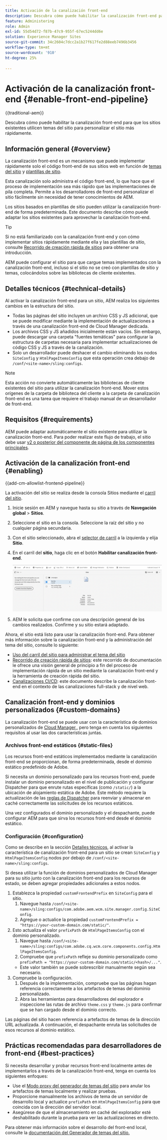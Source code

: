 ```yaml
---
title: Activación de la canalización front-end
description: Descubra cómo puede habilitar la canalización front-end para que los sitios existentes utilicen temas del sitio para personalizar el sitio más rápidamente.
feature: Administering
role: Admin
exl-id: 55d54d72-f87b-47c9-955f-67ec5244dd6e
solution: Experience Manager Sites
source-git-commit: 34c2604c7dcc2a1b27f617fe2d88eeb7496b3456
workflow-type: tm+mt
source-wordcount: '910'
ht-degree: 25%

---
```


# Activación de la canalización front-end {#enable-front-end-pipeline}

{{traditional-aem}}

Descubra cómo puede habilitar la canalización front-end para que los sitios existentes utilicen temas del sitio para personalizar el sitio más rápidamente.

## Información general {#overview}

La canalización front-end es un mecanismo que puede implementar rápidamente solo el código front-end de sus sitios web en función de [temas del sitio](site-themes.md) y [plantillas de sitio](site-templates.md).

Esta canalización solo administra el código front-end, lo que hace que el proceso de implementación sea más rápido que las implementaciones de pila completa. Permite a los desarrolladores de front-end personalizar el sitio fácilmente sin necesidad de tener conocimientos de AEM.

Los sitios basados en plantillas de sitio pueden utilizar la canalización front-end de forma predeterminada. Este documento describe cómo puede adaptar los sitios existentes para aprovechar la canalización front-end.

>[!TIP]
>
>Si no está familiarizado con la canalización front-end y con cómo implementar sitios rápidamente mediante ella y las plantillas de sitio, consulte [Recorrido de creación rápida de sitios](/help/journey-sites/quick-site/overview.md) para obtener una introducción.

AEM puede configurar el sitio para que cargue temas implementados con la canalización front-end, incluso si el sitio no se creó con plantillas de sitio y temas, colocándolos sobre las bibliotecas de cliente existentes.

## Detalles técnicos {#technical-details}

Al activar la canalización front-end para un sitio, AEM realiza los siguientes cambios en la estructura del sitio.

* Todas las páginas del sitio incluyen un archivo CSS y JS adicional, que se puede modificar mediante la implementación de actualizaciones a través de una canalización front-end de Cloud Manager dedicada.
* Los archivos CSS y JS añadidos inicialmente están vacíos. Sin embargo, puede descargar una carpeta &quot;fuentes temáticas&quot; para configurar la estructura de carpetas necesaria para implementar actualizaciones de código CSS y JS a través de la canalización.
* Solo un desarrollador puede deshacer el cambio eliminando los nodos `SiteConfig` y `HtmlPageItemsConfig` que esta operación crea debajo de `/conf/<site-name>/sling:configs`.

>[!NOTE]
>
>Esta acción no convierte automáticamente las bibliotecas de cliente existentes del sitio para utilizar la canalización front-end. Mover estos orígenes de la carpeta de biblioteca del cliente a la carpeta de canalización front-end es una tarea que requiere el trabajo manual de un desarrollador de front-end.

## Requisitos  {#requirements}

AEM puede adaptar automáticamente el sitio existente para utilizar la canalización front-end. Para poder realizar este flujo de trabajo, el sitio debe usar [v2 o posterior del componente de página de los componentes principales](https://experienceleague.adobe.com/es/docs/experience-manager-core-components/using/wcm-components/page).

## Activación de la canalización front-end {#enabling}

{{add-cm-allowlist-frontend-pipeline}}

La activación del sitio se realiza desde la consola Sitios mediante el [carril del sitio](site-rail.md).

1. Inicie sesión en AEM y navegue hasta su sitio a través de **Navegación global** > **Sitios**.
1. Seleccione el sitio en la consola. Seleccione la raíz del sitio y no cualquier página secundaria.
1. Con el sitio seleccionado, abra el [selector de carril](/help/sites-cloud/authoring/basic-handling.md#rail-selector) a la izquierda y elija **Sitio**.
1. En el carril del **sitio**, haga clic en el botón **Habilitar canalización front-end**.

   ![Habilitación de la canalización front-end](/help/sites-cloud/administering/assets/enable-front-end-pipeline.png)

1. AEM le solicita que confirme con una descripción general de los cambios realizados. Confirme y su sitio estará adaptado.

Ahora, el sitio está listo para usar la canalización front-end. Para obtener más información sobre la canalización front-end y la administración del tema del sitio, consulte lo siguiente:

* [Uso del carril del sitio para administrar el tema del sitio](site-rail.md)
* [Recorrido de creación rápida de sitios](/help/journey-sites/quick-site/overview.md): este recorrido de documentación le ofrece una visión general de principio a fin del proceso de implementación rápida de un sitio mediante la canalización front-end y la herramienta de creación rápida del sitio.
* [Canalizaciones CI/CD](/help/implementing/cloud-manager/configuring-pipelines/introduction-ci-cd-pipelines.md#front-end): este documento describe la canalización front-end en el contexto de las canalizaciones full-stack y de nivel web.

## Canalización front-end y dominios personalizados {#custom-domains}

La canalización front-end se puede usar con la característica de dominios personalizados de [Cloud Manager,](/help/implementing/cloud-manager/custom-domain-names/introduction.md), pero tenga en cuenta los siguientes requisitos al usar las dos características juntas.

### Archivos front-end estáticos {#static-files}

Los recursos front-end estáticos implementados mediante la canalización front-end se proporcionan, de forma predeterminada, desde el dominio estático predefinido de Adobe.

Si necesita un dominio personalizado para los recursos front-end, puede instalar un dominio personalizado en el nivel de publicación y configurar Dispatcher para que enrute rutas específicas (como `/static/`) a la ubicación de alojamiento estática de Adobe. Este método requiere la actualización de las [reglas de Dispatcher](https://experienceleague.adobe.com/es/docs/experience-manager-dispatcher/using/dispatcher) para reenviar y almacenar en caché correctamente las solicitudes de los recursos estáticos.

Una vez configurados el dominio personalizado y el despachante, puede configurar AEM para que sirva los recursos front-end desde el dominio estático.

### Configuración {#configuration}

Como se describe en la sección [Detalles técnicos](#technical-details), al activar la característica de canalización front-end para un sitio se crean `SiteConfig` y `HtmlPageItemsConfig` nodos por debajo de `/conf/<site-name>/sling:configs`.

Si desea utilizar la función de dominios personalizados de Cloud Manager para su sitio junto con la canalización front-end para los recursos de estado, se deben agregar propiedades adicionales a estos nodos.

1. Establezca la propiedad `customFrontendPrefix` en `SiteConfig` para el sitio.
   1. Navegue hasta `/conf/<site-name>/sling:configs/com.adobe.aem.wcm.site.manager.config.SiteConfig`.
   1. Agregue o actualice la propiedad `customFrontendPrefix = "https://your-custom-domain.com/static/"`.
1. Esto actualiza el valor `prefixPath` de `HtmlPageItemsConfig` con el dominio personalizado.
   1. Navegue hasta `/conf/<site-name>/sling:configs/com.adobe.cq.wcm.core.components.config.HtmlPageItemsConfig`.
   1. Compruebe que `prefixPath` refleje su dominio personalizado como `prefixPath = "https://your-custom-domain.com/static/<hash>/..."`.
   * Este valor también se puede sobrescribir manualmente según sea necesario.
1. Compruebe la configuración.
   1. Después de la implementación, compruebe que las páginas hagan referencia correctamente a los artefactos de temas del dominio personalizado.
   1. Abra las herramientas para desarrolladores del explorador e inspeccione las rutas de archivo `theme.css` y `theme.js` para confirmar que se han cargado desde el dominio correcto.

Las páginas del sitio hacen referencia a artefactos de temas de la dirección URL actualizada. A continuación, el despachante enruta las solicitudes de esos recursos al dominio estático.

## Prácticas recomendadas para desarrolladores de front-end {#best-practices}

Si necesita desarrollar y probar recursos front-end localmente antes de implementarlos a través de la canalización front-end, tenga en cuenta los siguientes enfoques:

* Use el [Modo proxy del generador de temas del sitio](https://github.com/adobe/aem-site-theme-builder?tab=readme-ov-file#proxy) para anular los artefactos de temas localmente y realizar pruebas.
* Proporcione manualmente los archivos de tema de un servidor de desarrollo local y actualice `prefixPath` en `HtmlPageItemsConfig` para que coincida con la dirección del servidor local.
* Asegúrese de que el almacenamiento en caché del explorador esté deshabilitado durante la prueba para ver las actualizaciones en directo.

Para obtener más información sobre el desarrollo del front-end local, consulte la [documentación del Generador de temas del sitio.](https://github.com/adobe/aem-site-theme-builder)
